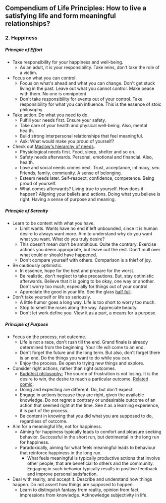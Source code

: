## Compendium of Life Principles: How to live a satisfying life and form meaningful relationships?

### 2. Happiness

##### Principle of Effort

- Take responsibility for your happiness and well-being. 
  - As an adult, it is your responsibility. Take reins, don't take the role of a victim.  
- Focus on what you can control. 
  - Focus on what's ahead and what you can change. Don't get stuck living in the past. Leave out what you cannot control. Make peace with them. No one is omnipotent. 
  - Don't take responsibility for events out of your control. Take responsibility for what you can influence. This is the essence of stoic philosophy. 
- Take action. Do what you need to do. 
  - Fulfill your needs first. Ensure your safety. 
  - Take care of your health and physical well-being. Also, mental health. 
  - Build strong interpersonal relationships that feel meaningful. 
  - Ask: What would make you proud of yourself? 
- Check out [Maslow's hierarchy of needs](https://en.wikipedia.org/wiki/Maslow's_hierarchy_of_needs). 
  - Physiological needs first. Food, sleep, shelter and so on. 
  - Safety needs afterwards. Personal, emotional and financial. Also, health. 
  - Love and social needs comes next. Trust, acceptance, intimacy, sex. Friends, family, community. A sense of belonging. 
  - Esteem needs later. Self-respect, confidence, competence. Being proud of yourself. 
  - What comes afterwards? Living true to yourself. How does it happen? Aligning your beliefs and actions. Doing what you believe is right. Having a sense of purpose and meaning. 

##### Principle of Serenity

- Learn to be content with what you have. 
  - Limit wants. Wants have no end if left unbounded, since it is human desire to always want more. Aim to understand why do you want what you want. What do you truly desire?
  - This doesn't mean don't be ambitious. Quite the contrary. Exercise actions you deem appropriate, but leave out the rest. Don't mull over what could or should have happened. 
  - Don't compare yourself with others. Comparison is a thief of joy. 
- Be cautiously optimistic. 
  - In essence, hope for the best and prepare for the worst. 
  - Be realistic, don't neglect to take precautions. But, stay optimistic afterwards. Believe that it is going to be okay, one way or another. Don't worry too much, especially for things out of your control. 
  - Appreciate the good in your life. See the glass [half full](https://en.wikipedia.org/wiki/Is_the_glass_half_empty_or_half_full%3F).  
- Don't take yourself or life so seriously. 
  - A little humor goes a long way. Life is too short to worry too much. 
  - Stop to smell the roses along the way. Appreciate beauty.
  - Don't let work define you. View it as a part, a means for a purpose. 

##### Principle of Purpose
- Focus on the process, not outcome. 
  - Life is not a race, don't rush till the end. Grand finale is already determined from the beginning: Your life will come to an end. 
  - Don't forget the future and the long term. But also, don't forget there is an end. Do the things you want to do while you can.
  - Enjoy the process. Be open to trying new things and explore. 
- Consider right actions, rather than right outcomes. 
  - [Buddhist philosophy:](https://en.wikipedia.org/wiki/Buddhist_philosophy) The source of frustration is not losing. It is the desire to win, the desire to reach a particular outcome. [Related comic](https://existentialcomics.com/comic/102). 
  - Doing and expecting are different. Do, but don't expect. 
  - Engage in actions because they are right, given the available knowledge. Do not regret a contrary or undesirable outcome of an action that seemed right at the time. See it as a learning experience, it is part of the process.  
  - Be content in knowing that you did what you are supposed to do, regardless of outcome.
- Aim for a meaningful life, not for happiness.
  - Aiming for happiness typically leads to comfort and pleasure seeking behavior. Successful in the short run, but detrimental in the long run for happiness. 
  - Paradoxically, aiming for what feels meaningful leads to behaviour that reinforce happiness in the long run. 
    - What feels meaningful is typically productive actions that involve other people, that are beneficial to others and the community. Engaging in such behavior typically results in positive feedback and improve personal satisfaction. 
- Deal with reality, and accept it. Describe and understand how things happen. Do not assert how things are supposed to happen. 
  - Learn to distinguish fantasy from reality, opinion from fact, impressions from knowledge. Acknowledge subjectivity in life.  
